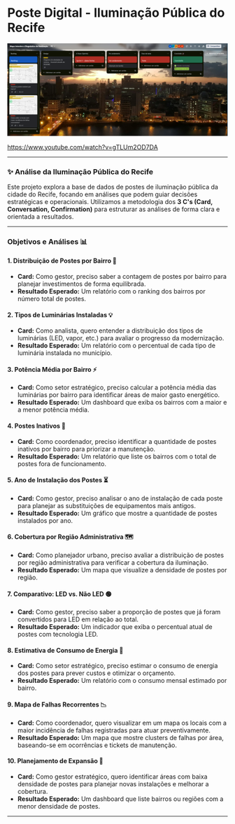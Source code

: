 # Poste Digital - Iluminação Pública do Recife

![Imagem Trello](https://github.com/LuccaSpinelli/Poste-Digital---Ilumina-o-P-blica-do-Recife/blob/main/Captura%20de%20tela%202025-10-14%20213929.png?raw=true)

https://www.youtube.com/watch?v=gTLUm2OD7DA

---

### ✨ **Análise da Iluminação Pública do Recife**

Este projeto explora a base de dados de postes de iluminação pública da cidade do Recife, focando em análises que podem guiar decisões estratégicas e operacionais. Utilizamos a metodologia dos **3 C's (Card, Conversation, Confirmation)** para estruturar as análises de forma clara e orientada a resultados.

---

### **Objetivos e Análises 📊**

#### 1. Distribuição de Postes por Bairro 📍
- **Card:** Como gestor, preciso saber a contagem de postes por bairro para planejar investimentos de forma equilibrada.
- **Resultado Esperado:** Um relatório com o ranking dos bairros por número total de postes.

#### 2. Tipos de Luminárias Instaladas 💡
- **Card:** Como analista, quero entender a distribuição dos tipos de luminárias (LED, vapor, etc.) para avaliar o progresso da modernização.
- **Resultado Esperado:** Um relatório com o percentual de cada tipo de luminária instalada no município.

#### 3. Potência Média por Bairro ⚡
- **Card:** Como setor estratégico, preciso calcular a potência média das luminárias por bairro para identificar áreas de maior gasto energético.
- **Resultado Esperado:** Um dashboard que exiba os bairros com a maior e a menor potência média.

#### 4. Postes Inativos 🚧
- **Card:** Como coordenador, preciso identificar a quantidade de postes inativos por bairro para priorizar a manutenção.
- **Resultado Esperado:** Um relatório que liste os bairros com o total de postes fora de funcionamento.

#### 5. Ano de Instalação dos Postes ⏳
- **Card:** Como gestor, preciso analisar o ano de instalação de cada poste para planejar as substituições de equipamentos mais antigos.
- **Resultado Esperado:** Um gráfico que mostre a quantidade de postes instalados por ano.

#### 6. Cobertura por Região Administrativa 🗺️
- **Card:** Como planejador urbano, preciso avaliar a distribuição de postes por região administrativa para verificar a cobertura da iluminação.
- **Resultado Esperado:** Um mapa que visualize a densidade de postes por região.

#### 7. Comparativo: LED vs. Não LED 🟢
- **Card:** Como gestor, preciso saber a proporção de postes que já foram convertidos para LED em relação ao total.
- **Resultado Esperado:** Um indicador que exiba o percentual atual de postes com tecnologia LED.

#### 8. Estimativa de Consumo de Energia 🔌
- **Card:** Como setor estratégico, preciso estimar o consumo de energia dos postes para prever custos e otimizar o orçamento.
- **Resultado Esperado:** Um relatório com o consumo mensal estimado por bairro.

#### 9. Mapa de Falhas Recorrentes 📉
- **Card:** Como coordenador, quero visualizar em um mapa os locais com a maior incidência de falhas registradas para atuar preventivamente.
- **Resultado Esperado:** Um mapa que mostre clusters de falhas por área, baseando-se em ocorrências e tickets de manutenção.

#### 10. Planejamento de Expansão 🌱
- **Card:** Como gestor estratégico, quero identificar áreas com baixa densidade de postes para planejar novas instalações e melhorar a cobertura.
- **Resultado Esperado:** Um dashboard que liste bairros ou regiões com a menor densidade de postes.

---
